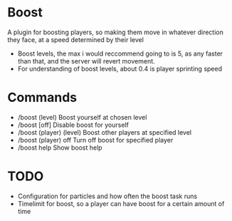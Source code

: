 # Boost
A plugin for boosting players, so making them move in whatever direction they face, at a speed determined by their level

- Boost levels, the max i would reccommend going to is 5, as any faster than that, and the server will revert movement.
- For understanding of boost levels, about 0.4 is player sprinting speed

# Commands
- /boost (level)  Boost yourself at chosen level
- /boost [off]  Disable boost for yourself
- /boost (player) (level)  Boost other players at specified level
- /boost (player) off  Turn off boost for specified player
- /boost help  Show boost help

# TODO
- Configuration for particles and how often the boost task runs
- Timelimit for boost, so a player can have boost for a certain amount of time
